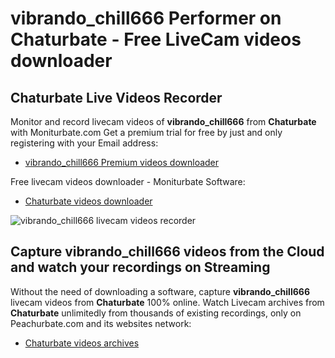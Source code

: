 # vibrando_chill666 Performer on Chaturbate - Free LiveCam videos downloader

## Chaturbate Live Videos Recorder

Monitor and record livecam videos of **vibrando_chill666** from **Chaturbate** with Moniturbate.com
Get a premium trial for free by just and only registering with your Email address:
* [vibrando_chill666 Premium videos downloader](https://moniturbate.com/request-demo-licence-key.html)

Free livecam videos downloader - Moniturbate Software:
* [Chaturbate videos downloader](https://moniturbate.com/moniturbate-download-software.html)

![vibrando_chill666 livecam videos recorder](https://peachurnet.com/templates/moniturbate-software.png)


## Capture vibrando_chill666 videos from the Cloud and watch your recordings on Streaming

Without the need of downloading a software, capture **vibrando_chill666** livecam videos from **Chaturbate** 100% online.
Watch Livecam archives from **Chaturbate** unlimitedly from thousands of existing recordings, only on Peachurbate.com and its websites network:
* [Chaturbate videos archives](https://peachurnet.com/)